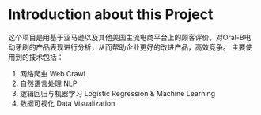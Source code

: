 # Introduction about this Project
这个项目是用基于亚马逊以及其他美国主流电商平台上的顾客评价，对Oral-B电动牙刷的产品表现进行分析，从而帮助企业更好的改进产品，高效竞争。
主要使用到的技术包括：
1. 网络爬虫 Web Crawl
2. 自然语言处理 NLP
3. 逻辑回归与机器学习 Logistic Regression & Machine Learning
4. 数据可视化 Data Visualization
